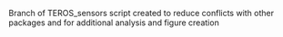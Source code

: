 Branch of TEROS_sensors script created to reduce conflicts with other packages and for additional analysis and figure creation

